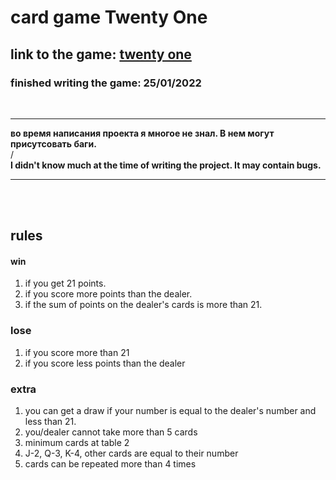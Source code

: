 # card game Twenty One

## link to the game: [twenty one](https://mmiksaa.github.io/cardGame-twentyOne/)

### finished writing the game: 25/01/2022

<br>

___

**во время написания проекта я многое не знал. В нем могут присутсовать баги.**
<br>
/
<br>
**I didn't know much at the time of writing the project. It may contain bugs.**
___
<br>

<!-- &nbsp;&nbsp;&nbsp;&nbsp;&nbsp;&nbsp; -->

<br>

## rules 


#### win
1) if you get 21 points.
2) if you score more points than the dealer.
3) if the sum of points on the dealer's cards is more than 21.

### lose
1) if you score more than 21
2) if you score less points than the dealer

### extra
1) you can get a draw if your number is equal to the dealer's number and less than 21.
2) you/dealer cannot take more than 5 cards
3) minimum cards at table 2
4) J-2, Q-3, K-4, other cards are equal to their number
5) cards can be repeated more than 4 times